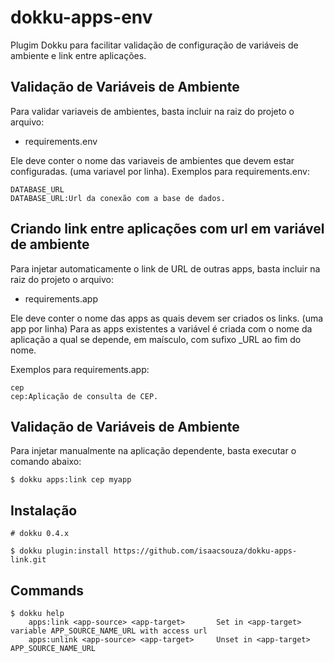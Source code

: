 # dokku-apps-env

Plugim Dokku para facilitar validação de configuração de variáveis de ambiente e link entre aplicações.

## Validação de Variáveis de Ambiente

Para validar variaveis de ambientes, basta incluir na raiz do projeto o arquivo:

- requirements.env 

Ele deve conter o nome das variaveis de ambientes que devem estar configuradas. (uma variavel por linha).
Exemplos para requirements.env:

```
DATABASE_URL
DATABASE_URL:Url da conexão com a base de dados.
```

## Criando link entre aplicações com url em variável de ambiente

Para injetar automaticamente o link de URL de outras apps, basta incluir na raiz do projeto o arquivo:

- requirements.app 

Ele deve conter o nome das apps as quais devem ser criados os links. (uma app por linha)
Para as apps existentes a variável é criada com o nome da aplicação a qual se depende, em maísculo, com sufixo _URL ao fim do nome.

Exemplos para requirements.app:

```
cep
cep:Aplicação de consulta de CEP.
```

## Validação de Variáveis de Ambiente

Para injetar manualmente na aplicação dependente, basta executar o comando abaixo:

```
$ dokku apps:link cep myapp
```

## Instalação

```shell
# dokku 0.4.x

$ dokku plugin:install https://github.com/isaacsouza/dokku-apps-link.git
```


## Commands
```
$ dokku help
    apps:link <app-source> <app-target>       Set in <app-target> variable APP_SOURCE_NAME_URL with access url
    apps:unlink <app-source> <app-target>     Unset in <app-target> APP_SOURCE_NAME_URL

```
